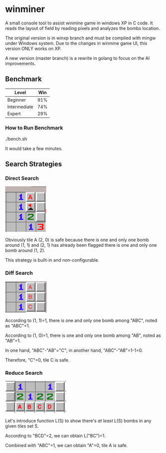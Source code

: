 # winminer

A small console tool to assist winmine game in windows XP in C code. It reads the layout of field by reading pixels and analyzes the bombs location.

The original version is in winxp branch and must be complied with mingw under Windows system. Due to the changes in winmine game UI, this version ONLY works on XP.

A new version (master branch) is a rewrite in golang to focus on the AI improvements.

## Benchmark

| Level | Win | 
|-------|:--------:|
| Beginner   |    91%   |
| Intermediate |       74%     |
| Expert |   29%  |

### How to Run Benchmark

./bench.sh

It would take a few minutes.

## Search Strategies

### Direct Search

![Direct Search](image/direct.png?raw=true)

Obviously tile A (2, 0) is safe because there is one and only one bomb around (1, 1) and (2, 1) has already been flagged there is one and only one bomb around (1, 2).

This strategy is built-in and non-configurable.

### Diff Search

![Diff Search](image/diff.png?raw=true)

According to (1, 1)=1, there is one and only one bomb among "ABC", noted as "ABC"=1.

According to (1, 0)=1, there is one and only one bomb among "AB", noted as "AB"=1. 

In one hand, "ABC"-"AB"="C"; in another hand, "ABC"-"AB"=1-1=0.

Therefore, "C"=0, tile C is safe.

### Reduce Search

![Reduce Search](image/reduce.png?raw=true)

Let's introduce function L(S) to show there's *at least* L(S) bombs in any given tiles set S.

According to "BCD"=2, we can obtain L("BC")=1.

Combined with "ABC"=1, we can obtain "A"=0, tile A is safe.
